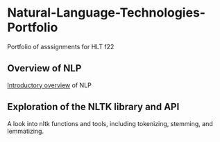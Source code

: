 # Natural-Language-Technologies-Portfolio
Portfolio of asssignments for HLT f22

## Overview of NLP
[Introductory overview](https://github.com/hrithikch/Natural-Language-Technologies-Portfolio/blob/main/Overview%20of%20NLP.pdf) of NLP

## Exploration of the NLTK library and API
A look into nltk functions and tools, including tokenizing, stemming, and lemmatizing.
